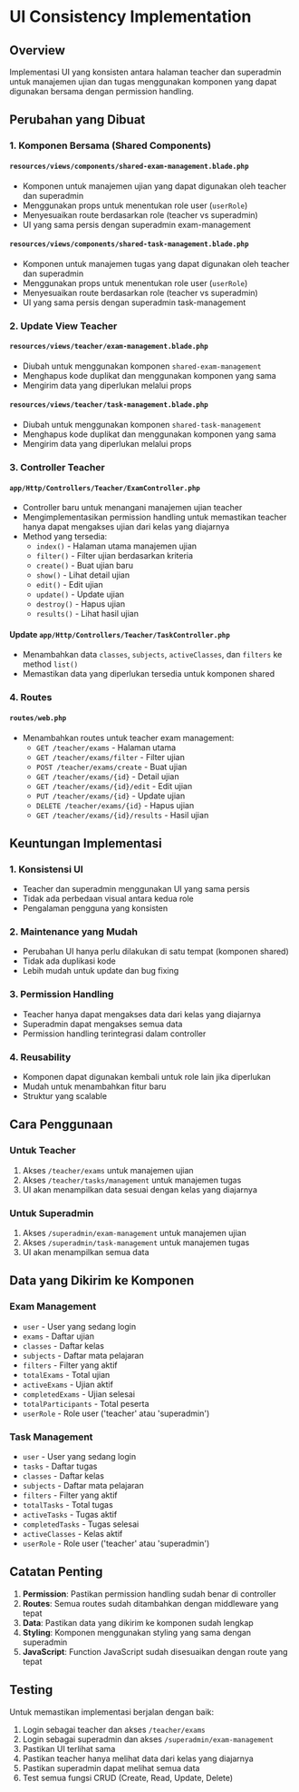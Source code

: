 # UI Consistency Implementation

## Overview
Implementasi UI yang konsisten antara halaman teacher dan superadmin untuk manajemen ujian dan tugas menggunakan komponen yang dapat digunakan bersama dengan permission handling.

## Perubahan yang Dibuat

### 1. Komponen Bersama (Shared Components)

#### `resources/views/components/shared-exam-management.blade.php`
- Komponen untuk manajemen ujian yang dapat digunakan oleh teacher dan superadmin
- Menggunakan props untuk menentukan role user (`userRole`)
- Menyesuaikan route berdasarkan role (teacher vs superadmin)
- UI yang sama persis dengan superadmin exam-management

#### `resources/views/components/shared-task-management.blade.php`
- Komponen untuk manajemen tugas yang dapat digunakan oleh teacher dan superadmin
- Menggunakan props untuk menentukan role user (`userRole`)
- Menyesuaikan route berdasarkan role (teacher vs superadmin)
- UI yang sama persis dengan superadmin task-management

### 2. Update View Teacher

#### `resources/views/teacher/exam-management.blade.php`
- Diubah untuk menggunakan komponen `shared-exam-management`
- Menghapus kode duplikat dan menggunakan komponen yang sama
- Mengirim data yang diperlukan melalui props

#### `resources/views/teacher/task-management.blade.php`
- Diubah untuk menggunakan komponen `shared-task-management`
- Menghapus kode duplikat dan menggunakan komponen yang sama
- Mengirim data yang diperlukan melalui props

### 3. Controller Teacher

#### `app/Http/Controllers/Teacher/ExamController.php`
- Controller baru untuk menangani manajemen ujian teacher
- Mengimplementasikan permission handling untuk memastikan teacher hanya dapat mengakses ujian dari kelas yang diajarnya
- Method yang tersedia:
  - `index()` - Halaman utama manajemen ujian
  - `filter()` - Filter ujian berdasarkan kriteria
  - `create()` - Buat ujian baru
  - `show()` - Lihat detail ujian
  - `edit()` - Edit ujian
  - `update()` - Update ujian
  - `destroy()` - Hapus ujian
  - `results()` - Lihat hasil ujian

#### Update `app/Http/Controllers/Teacher/TaskController.php`
- Menambahkan data `classes`, `subjects`, `activeClasses`, dan `filters` ke method `list()`
- Memastikan data yang diperlukan tersedia untuk komponen shared

### 4. Routes

#### `routes/web.php`
- Menambahkan routes untuk teacher exam management:
  - `GET /teacher/exams` - Halaman utama
  - `GET /teacher/exams/filter` - Filter ujian
  - `POST /teacher/exams/create` - Buat ujian
  - `GET /teacher/exams/{id}` - Detail ujian
  - `GET /teacher/exams/{id}/edit` - Edit ujian
  - `PUT /teacher/exams/{id}` - Update ujian
  - `DELETE /teacher/exams/{id}` - Hapus ujian
  - `GET /teacher/exams/{id}/results` - Hasil ujian

## Keuntungan Implementasi

### 1. Konsistensi UI
- Teacher dan superadmin menggunakan UI yang sama persis
- Tidak ada perbedaan visual antara kedua role
- Pengalaman pengguna yang konsisten

### 2. Maintenance yang Mudah
- Perubahan UI hanya perlu dilakukan di satu tempat (komponen shared)
- Tidak ada duplikasi kode
- Lebih mudah untuk update dan bug fixing

### 3. Permission Handling
- Teacher hanya dapat mengakses data dari kelas yang diajarnya
- Superadmin dapat mengakses semua data
- Permission handling terintegrasi dalam controller

### 4. Reusability
- Komponen dapat digunakan kembali untuk role lain jika diperlukan
- Mudah untuk menambahkan fitur baru
- Struktur yang scalable

## Cara Penggunaan

### Untuk Teacher
1. Akses `/teacher/exams` untuk manajemen ujian
2. Akses `/teacher/tasks/management` untuk manajemen tugas
3. UI akan menampilkan data sesuai dengan kelas yang diajarnya

### Untuk Superadmin
1. Akses `/superadmin/exam-management` untuk manajemen ujian
2. Akses `/superadmin/task-management` untuk manajemen tugas
3. UI akan menampilkan semua data

## Data yang Dikirim ke Komponen

### Exam Management
- `user` - User yang sedang login
- `exams` - Daftar ujian
- `classes` - Daftar kelas
- `subjects` - Daftar mata pelajaran
- `filters` - Filter yang aktif
- `totalExams` - Total ujian
- `activeExams` - Ujian aktif
- `completedExams` - Ujian selesai
- `totalParticipants` - Total peserta
- `userRole` - Role user ('teacher' atau 'superadmin')

### Task Management
- `user` - User yang sedang login
- `tasks` - Daftar tugas
- `classes` - Daftar kelas
- `subjects` - Daftar mata pelajaran
- `filters` - Filter yang aktif
- `totalTasks` - Total tugas
- `activeTasks` - Tugas aktif
- `completedTasks` - Tugas selesai
- `activeClasses` - Kelas aktif
- `userRole` - Role user ('teacher' atau 'superadmin')

## Catatan Penting

1. **Permission**: Pastikan permission handling sudah benar di controller
2. **Routes**: Semua routes sudah ditambahkan dengan middleware yang tepat
3. **Data**: Pastikan data yang dikirim ke komponen sudah lengkap
4. **Styling**: Komponen menggunakan styling yang sama dengan superadmin
5. **JavaScript**: Function JavaScript sudah disesuaikan dengan route yang tepat

## Testing

Untuk memastikan implementasi berjalan dengan baik:

1. Login sebagai teacher dan akses `/teacher/exams`
2. Login sebagai superadmin dan akses `/superadmin/exam-management`
3. Pastikan UI terlihat sama
4. Pastikan teacher hanya melihat data dari kelas yang diajarnya
5. Pastikan superadmin dapat melihat semua data
6. Test semua fungsi CRUD (Create, Read, Update, Delete)
